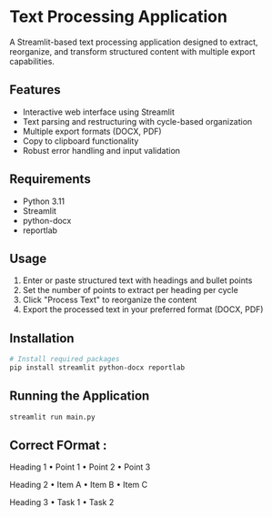 # Text Processing Application

A Streamlit-based text processing application designed to extract, reorganize, and transform structured content with multiple export capabilities.

## Features

- Interactive web interface using Streamlit
- Text parsing and restructuring with cycle-based organization
- Multiple export formats (DOCX, PDF)
- Copy to clipboard functionality
- Robust error handling and input validation

## Requirements

- Python 3.11
- Streamlit
- python-docx
- reportlab

## Usage

1. Enter or paste structured text with headings and bullet points
2. Set the number of points to extract per heading per cycle
3. Click "Process Text" to reorganize the content
4. Export the processed text in your preferred format (DOCX, PDF)

## Installation

```bash
# Install required packages
pip install streamlit python-docx reportlab
```

## Running the Application

```bash
streamlit run main.py
```

## Correct FOrmat :

Heading 1
• Point 1
• Point 2
• Point 3

Heading 2
• Item A
• Item B
• Item C

Heading 3
• Task 1
• Task 2
